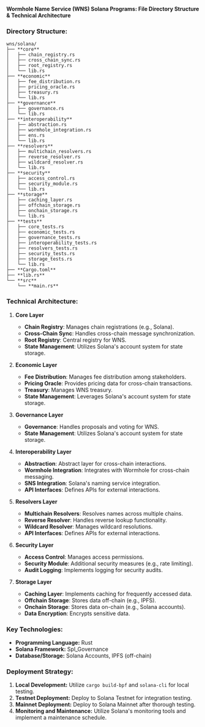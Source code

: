 **Wormhole Name Service (WNS) Solana Programs: File Directory Structure & Technical Architecture**

### **Directory Structure:**
```plain
wns/solana/
├── **core**
│   ├── chain_registry.rs
│   ├── cross_chain_sync.rs
│   ├── root_registry.rs
│   └── lib.rs
├── **economic**
│   ├── fee_distribution.rs
│   ├── pricing_oracle.rs
│   ├── treasury.rs
│   └── lib.rs
├── **governance**
│   ├── governance.rs
│   └── lib.rs
├── **interoperability**
│   ├── abstraction.rs
│   ├── wormhole_integration.rs
│   ├── ens.rs
│   └── lib.rs
├── **resolvers**
│   ├── multichain_resolvers.rs
│   ├── reverse_resolver.rs
│   ├── wildcard_resolver.rs
│   └── lib.rs
├── **security**
│   ├── access_control.rs
│   ├── security_module.rs
│   └── lib.rs
├── **storage**
│   ├── caching_layer.rs
│   ├── offchain_storage.rs
│   ├── onchain_storage.rs
│   └── lib.rs
├── **tests**
│   ├── core_tests.rs
│   ├── economic_tests.rs
│   ├── governance_tests.rs
│   ├── interoperability_tests.rs
│   ├── resolvers_tests.rs
│   ├── security_tests.rs
│   ├── storage_tests.rs
│   └── lib.rs
├── **Cargo.toml**
├── **lib.rs**
└── **src**
    └── **main.rs**
```

### **Technical Architecture:**

1. **Core Layer**
	* **Chain Registry**: Manages chain registrations (e.g., Solana).
	* **Cross-Chain Sync**: Handles cross-chain message synchronization.
	* **Root Registry**: Central registry for WNS.
	* **State Management**: Utilizes Solana's account system for state storage.

2. **Economic Layer**
	* **Fee Distribution**: Manages fee distribution among stakeholders.
	* **Pricing Oracle**: Provides pricing data for cross-chain transactions.
	* **Treasury**: Manages WNS treasury.
	* **State Management**: Leverages Solana's account system for state storage.

3. **Governance Layer**
	* **Governance**: Handles proposals and voting for WNS.
	* **State Management**: Utilizes Solana's account system for state storage.

4. **Interoperability Layer**
	* **Abstraction**: Abstract layer for cross-chain interactions.
	* **Wormhole Integration**: Integrates with Wormhole for cross-chain messaging.
	* **SNS Integration**: Solana's naming service integration.
	* **API Interfaces**: Defines APIs for external interactions.

5. **Resolvers Layer**
	* **Multichain Resolvers**: Resolves names across multiple chains.
	* **Reverse Resolver**: Handles reverse lookup functionality.
	* **Wildcard Resolver**: Manages wildcard resolutions.
	* **API Interfaces**: Defines APIs for external interactions.

6. **Security Layer**
	* **Access Control**: Manages access permissions.
	* **Security Module**: Additional security measures (e.g., rate limiting).
	* **Audit Logging**: Implements logging for security audits.

7. **Storage Layer**
	* **Caching Layer**: Implements caching for frequently accessed data.
	* **Offchain Storage**: Stores data off-chain (e.g., IPFS).
	* **Onchain Storage**: Stores data on-chain (e.g., Solana accounts).
	* **Data Encryption**: Encrypts sensitive data.

### **Key Technologies:**

* **Programming Language:** Rust
* **Solana Framework:** Spl_Governance
* **Database/Storage:** Solana Accounts, IPFS (off-chain)

### **Deployment Strategy:**

1. **Local Development:** Utilize `cargo build-bpf` and `solana-cli` for local testing.
2. **Testnet Deployment:** Deploy to Solana Testnet for integration testing.
3. **Mainnet Deployment:** Deploy to Solana Mainnet after thorough testing.
4. **Monitoring and Maintenance:** Utilize Solana's monitoring tools and implement a maintenance schedule.